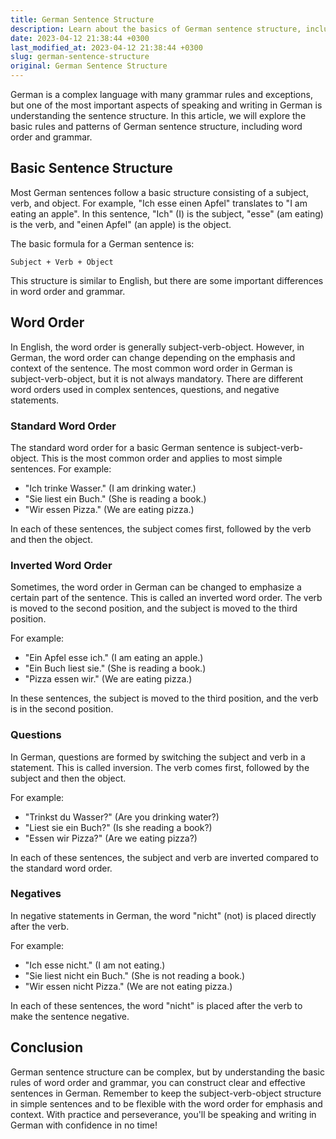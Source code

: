```yaml
---
title: German Sentence Structure
description: Learn about the basics of German sentence structure, including word order and grammar rules.
date: 2023-04-12 21:38:44 +0300
last_modified_at: 2023-04-12 21:38:44 +0300
slug: german-sentence-structure
original: German Sentence Structure
---
```

German is a complex language with many grammar rules and exceptions, but one of the most important aspects of speaking and writing in German is understanding the sentence structure. In this article, we will explore the basic rules and patterns of German sentence structure, including word order and grammar.

## Basic Sentence Structure

Most German sentences follow a basic structure consisting of a subject, verb, and object. For example, "Ich esse einen Apfel" translates to "I am eating an apple". In this sentence, "Ich" (I) is the subject, "esse" (am eating) is the verb, and "einen Apfel" (an apple) is the object.

The basic formula for a German sentence is:

```
Subject + Verb + Object
```

This structure is similar to English, but there are some important differences in word order and grammar.

## Word Order

In English, the word order is generally subject-verb-object. However, in German, the word order can change depending on the emphasis and context of the sentence. The most common word order in German is subject-verb-object, but it is not always mandatory. There are different word orders used in complex sentences, questions, and negative statements.

### Standard Word Order

The standard word order for a basic German sentence is subject-verb-object. This is the most common order and applies to most simple sentences. For example:

- "Ich trinke Wasser." (I am drinking water.)
- "Sie liest ein Buch." (She is reading a book.)
- "Wir essen Pizza." (We are eating pizza.)

In each of these sentences, the subject comes first, followed by the verb and then the object.

### Inverted Word Order

Sometimes, the word order in German can be changed to emphasize a certain part of the sentence. This is called an inverted word order. The verb is moved to the second position, and the subject is moved to the third position. 

For example:

- "Ein Apfel esse ich." (I am eating an apple.)
- "Ein Buch liest sie." (She is reading a book.)
- "Pizza essen wir." (We are eating pizza.)

In these sentences, the subject is moved to the third position, and the verb is in the second position.

### Questions

In German, questions are formed by switching the subject and verb in a statement. This is called inversion. The verb comes first, followed by the subject and then the object. 

For example:

- "Trinkst du Wasser?" (Are you drinking water?)
- "Liest sie ein Buch?" (Is she reading a book?)
- "Essen wir Pizza?" (Are we eating pizza?)

In each of these sentences, the subject and verb are inverted compared to the standard word order.

### Negatives

In negative statements in German, the word "nicht" (not) is placed directly after the verb. 

For example:

- "Ich esse nicht." (I am not eating.)
- "Sie liest nicht ein Buch." (She is not reading a book.)
- "Wir essen nicht Pizza." (We are not eating pizza.)

In each of these sentences, the word "nicht" is placed after the verb to make the sentence negative.

## Conclusion

German sentence structure can be complex, but by understanding the basic rules of word order and grammar, you can construct clear and effective sentences in German. Remember to keep the subject-verb-object structure in simple sentences and to be flexible with the word order for emphasis and context. With practice and perseverance, you'll be speaking and writing in German with confidence in no time!